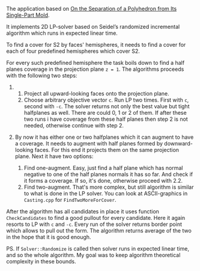 The application based on [On the Separation of a Polyhedron from Its Single-Part Mold][1].

It implements 2D LP-solver based on Seidel’s randomized incremental algorithm which runs in expected linear time.

To find a cover for S2 by faces' hemispheres, it needs to find a cover for each of four predefined hemispheres which cover S2. 

For every such predefined hemisphere the task boils down to find a half planes coverage in the projection plane `z = 1`. The algorithms proceeds with the following two steps:

1. 
   1. Project all upward-looking faces onto the projection plane.
   2. Choose arbitrary objective vector `c`. Run LP two times. First with `c`, second with `-c`. The solver returns not only the best value but tight halfplanes as well. There are could 0, 1 or 2 of them. If after these two runs i have coverage from these half planes then step 2 is not needed, otherwise continue with step 2.
   
2. By now it has either one or two halfplanes which it can augment to have a coverage. It needs to augment with half planes formed by downward-looking faces. For this end it projects them on the same projection plane. Next it have two options:
   1. Find one-augment. Easy, just find a half plane which has normal negative to one of the half planes normals it has so far. And check if it forms a coverage. If so, it's done, otherwise proceed with 2.2.
   2. Find two-augment. That's more complex, but still algorithm is similar to what is done in the LP solver. You can look at ASCII-graphics in `Casting.cpp` for `FindTwoMoreForCover`.
   
After the algorithm has all candidates in place it uses function `CheckCandidates` to find a good pullout for every candidate. Here it again resorts to LP with `c` and `-c`. Every run of the solver returns border point which allows to pull out the form. The algorithm returns average of the two in the hope that it is good enough.


PS. If `Solver::Randomize` is called then solver runs in expected linear time, and so the whole algorithm. My goal was to keep algorithm theoretical complexity in these bounds.


[1]: https://arxiv.org/pdf/1708.04203.pdf
